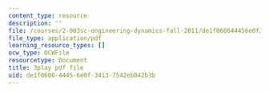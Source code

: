 ```yaml
---
content_type: resource
description: ''
file: /courses/2-003sc-engineering-dynamics-fall-2011/de1f060644456e0f34137542eb042b3b_fK9AGvLf3yw.pdf
file_type: application/pdf
learning_resource_types: []
ocw_type: OCWFile
resourcetype: Document
title: 3play pdf file
uid: de1f0606-4445-6e0f-3413-7542eb042b3b
---
```

